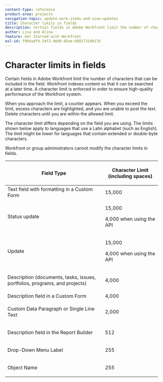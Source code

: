 ```yaml
---
content-type: reference
product-area: projects
navigation-topic: update-work-items-and-view-updates
title: Character limits in fields
description: Certain fields in Adobe Workfront limit the number of characters that can be included in the field. Workfront indexes content so that it can be searched at a later time. A character limit is enforced in order to ensure high-quality performance of the Workfront system.
author: Lisa and Alina
feature: Get Started with Workfront
exl-id: f09dadf4-24f2-46d9-85ae-6081731d917d
---
```

# Character limits in fields

Certain fields in Adobe Workfront limit the number of characters that can be included in the field. Workfront indexes content so that it can be searched at a later time. A character limit is enforced in order to ensure high-quality performance of the Workfront system.

When you approach the limit, a counter appears. When you exceed the limit, excess characters are highlighted, and you are unable to post the text. Delete characters until you are within the allowed limit.

The character limit differs depending on the field you are using. The limits shown below apply to languages that use a Latin alphabet (such as English). The limit might be lower for languages that contain extended or double-byte characters.

Workfront or group administrators cannot modify the character limits in fields. 

<table style="table-layout:auto"> 
 <col> 
 <col> 
 <thead> 
  <tr> 
   <th> <p><strong>Field Type</strong> </p> </th> 
   <th> <p><strong>Character Limit (</strong><strong>including spaces)</strong> </p> </th> 
  </tr> 
 </thead> 
 <tbody> 
  <tr> 
   <td>Text field with formatting in a Custom Form</td> 
   <td>15,000</td> 
  </tr> 
  <tr> 
   <td> <p>Status update</p> </td> 
   <td> <p>15,000</p>
   <p> 4,000 when using the API</p> </td> 
  </tr> 
  <tr> 
   <td> <p>Update</p> </td> 
   <td> <p>15,000</p> 
   <p> 4,000 when using the API</p></td> 
  </tr> 
  <tr> 
   <td> <p>Description (documents, tasks, issues, portfolios, programs, and projects)</p> </td> 
   <td> <p>4,000</p> </td> 
  </tr> 
  <tr> 
   <td>Description field in a Custom Form</td> 
   <td>4,000</td> 
  </tr> 
  <tr> 
   <td> <p>Custom Data Paragraph or Single Line Text&nbsp;</p> </td> 
   <td> <p>2,000</p> </td> 
  </tr> 
  <tr> 
   <td> <p>Description field in the Report Builder</p> </td> 
   <td> <p>512</p> </td> 
  </tr> 
  <tr> 
   <td> <p>Drop-Down Menu Label</p> </td> 
   <td> <p>255</p> </td> 
  </tr> 
  <tr> 
   <td> <p>Object Name</p> </td> 
   <td> <p>255</p> </td> 
  </tr> 
 </tbody> 
</table>
